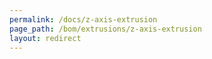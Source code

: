 ```yaml
---
permalink: /docs/z-axis-extrusion
page_path: /bom/extrusions/z-axis-extrusion
layout: redirect
---
```



